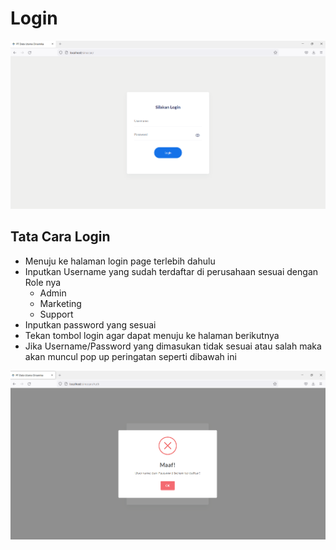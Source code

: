 # Login

![](<../../../.gitbook/assets/image (5) (1).png>)

## Tata Cara Login

* Menuju ke halaman login page terlebih dahulu
* Inputkan Username yang sudah terdaftar di perusahaan sesuai dengan Role nya
  * Admin
  * Marketing
  * Support
* Inputkan password yang sesuai
* Tekan tombol login agar dapat menuju ke halaman berikutnya
*   Jika Username/Password yang dimasukan tidak sesuai atau salah maka akan muncul pop up peringatan seperti dibawah ini



![](<../../../.gitbook/assets/image (3) (1).png>)
